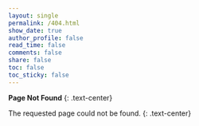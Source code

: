```yaml
---
layout: single
permalink: /404.html
show_date: true
author_profile: false
read_time: false
comments: false
share: false
toc: false
toc_sticky: false
---
```


**Page Not Found**
{: .text-center}

The requested page could not be found.
{: .text-center}
